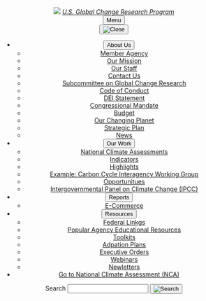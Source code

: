<div class="usa-overlay"></div>
<header class="usa-header usa-header--extended">
  <div class="usa-navbar">
    <div class="usa-logo" id="-logo">
      <img src="/assets/img/logo-img.png" />
      <em class="usa-logo__text"><a href="/" title="Home">U.S. Global Change Research Program</a></em>
    </div>
    <button class="usa-menu-btn">Menu</button>
  </div>
  <nav aria-label="Primary navigation" class="usa-nav">
    <div class="usa-nav__inner">
      <button class="usa-nav__close">
        <img src="/assets/img/usa-icons/close.svg" role="img" alt="Close" />
      </button>
      <ul class="usa-nav__primary usa-accordion">
        <li class="usa-nav__primary-item">
          <button
            class="usa-accordion__button usa-nav__link"
            aria-expanded="false"
            aria-controls="extended-nav-section-four"
          >
            <span>About Us</span>
          </button>
          <ul id="extended-nav-section-four" class="usa-nav__submenu">
            <li class="usa-nav__submenu-item">
              <a href=""><span>Member Agency</span></a>
            </li>
            <li class="usa-nav__submenu-item">
              <a href=""><span>Our Mission</span></a>
            </li>
            <li class="usa-nav__submenu-item">
              <a href=""><span>Our Staff</span></a>
            </li>
            <li class="usa-nav__submenu-item">
              <a href=""><span>Contact Us</span></a>
            </li>
            <li class="usa-nav__submenu-item">
              <a href=""><span>Subcommittee on Global Change Research</span></a>
            </li>
            <li class="usa-nav__submenu-item">
              <a href=""><span>Code of Conduct</span></a>
            </li>
            <li class="usa-nav__submenu-item">
              <a href=""><span>DEI Statement</span></a>
            </li>
            <li class="usa-nav__submenu-item">
              <a href=""><span>Congressional Mandate</span></a>
            </li>
            <li class="usa-nav__submenu-item">
              <a href=""><span>Budget</span></a>
            </li>
            <li class="usa-nav__submenu-item">
              <a href=""><span>Our Changing Planet</span></a>
            </li>
            <li class="usa-nav__submenu-item">
              <a href=""><span>Strategic Plan</span></a>
            </li>
            <li class="usa-nav__submenu-item">
              <a href=""><span>News</span></a>
            </li>
          </ul>
        </li>
        <li class="usa-nav__primary-item">
          <button
            class="usa-accordion__button usa-nav__link"
            aria-expanded="false"
            aria-controls="extended-nav-section-two"
          >
            <span>Our Work</span>
          </button>
          <ul id="extended-nav-section-two" class="usa-nav__submenu">
            <li class="usa-nav__submenu-item">
              <a href=""><span>National Climate Assessments</span></a>
            </li>
            <li class="usa-nav__submenu-item">
              <a href=""><span>Indicators</span></a>
            </li>
            <li class="usa-nav__submenu-item">
              <a href=""><span>Highlights</span></a>
            </li>
            <li class="usa-nav__submenu-item">
              <a href=""><span>Example: Carbon Cycle Interagency Working Group</span></a>
            </li>
            <li class="usa-nav__submenu-item">
              <a href=""><span>Opportunitues</span></a>
            </li>
            <li class="usa-nav__submenu-item">
              <a href=""><span>Intergovernmental Panel on Climate Change (IPCC)</span></a>
            </li>
          </ul>
        </li>
        <li class="usa-nav__primary-item">
          <button
            class="usa-accordion__button usa-nav__link"
            aria-expanded="false"
            aria-controls="extended-nav-section-one"
          >
            <span>Reports</span>
          </button>
          <ul id="extended-nav-section-one" class="usa-nav__submenu">
            <li class="usa-nav__submenu-item">
              <a href=""><span>E-Commerce</span></a>
            </li>
          </ul>
        </li>
        <li class="usa-nav__primary-item">
          <button
            class="usa-accordion__button usa-nav__link"
            aria-expanded="false"
            aria-controls="extended-nav-section-three"
          >
            <span>Resources</span>
          </button>
          <ul id="extended-nav-section-three" class="usa-nav__submenu">
            <li class="usa-nav__submenu-item">
              <a href=""><span>Federal Linkgs</span></a>
            </li>
            <li class="usa-nav__submenu-item">
              <a href=""><span>Popular Agency Educational Resources</span></a>
            </li>
            <li class="usa-nav__submenu-item">
              <a href=""><span>Toolkits</span></a>
            </li>
            <li class="usa-nav__submenu-item">
              <a href=""><span>Adpation Plans</span></a>
            </li>
            <li class="usa-nav__submenu-item">
              <a href=""><span>Executive Orders</span></a>
            </li>
            <li class="usa-nav__submenu-item">
              <a href=""><span>Webinars</span></a>
            </li>
            <li class="usa-nav__submenu-item">
              <a href=""><span>Newletters</span></a>
            </li>
          </ul>
        </li>
        <li class="usa-nav__primary-item nav-button">
          <a href=""><span> Go to National Climate Assessment (NCA) <i class="fa-solid fa-arrow-right"></i>
          </svg>
          </span></a>
        </li>
      </ul>
      <div class="usa-nav__secondary usa-header--extended">
        <ul class="usa-nav__secondary-links"></ul>
        <section aria-label="Search component">
          <form class="usa-search usa-search--small" role="search">
            <label class="usa-sr-only" for="search-field">Search</label>
            <input
              class="usa-input"
              id="search-field"
              type="search"
              name="search"
            />
            <button class="usa-button" type="submit">
              <img
                src="/assets/img/usa-icons-bg/search--white.svg"
                class="usa-search__submit-icon"
                alt="Search"
              />
            </button>
          </form>
        </section>
      </div>
    </div>
  </nav>
</header>